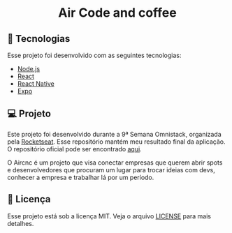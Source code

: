 <h1 align="center">
  Air Code and coffee
</h1>

## :rocket: Tecnologias

Esse projeto foi desenvolvido com as seguintes tecnologias:

- [Node.js](https://nodejs.org/en/)
- [React](https://reactjs.org)
- [React Native](https://facebook.github.io/react-native/)
- [Expo](https://expo.io/)

## 💻 Projeto

Este projeto foi desenvolvido durante a 9ª Semana Omnistack, organizada pela [Rocketseat](https://rocketseat.com.br/). Esse repositório mantém meu resultado final da aplicação. O repositório oficial pode ser encontrado [aqui](https://github.com/Rocketseat/semana-omnistack-9).

O Aircnc é um projeto que visa conectar empresas que querem abrir spots e desenvolvedores que procuram um lugar para trocar ideias com devs, conhecer a empresa e trabalhar lá por um período.

## :memo: Licença

Esse projeto está sob a licença MIT. Veja o arquivo [LICENSE](LICENSE.md) para mais detalhes.
